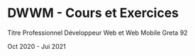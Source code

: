 # DWWM - Cours et Exercices

Titre Professionnel 
Développeur Web et Web Mobile
Greta 92 

Oct 2020 - Jui 2021
